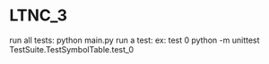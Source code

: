 # LTNC_3
run all tests: python main.py
run a test: ex: test 0
  python -m unittest TestSuite.TestSymbolTable.test_0
